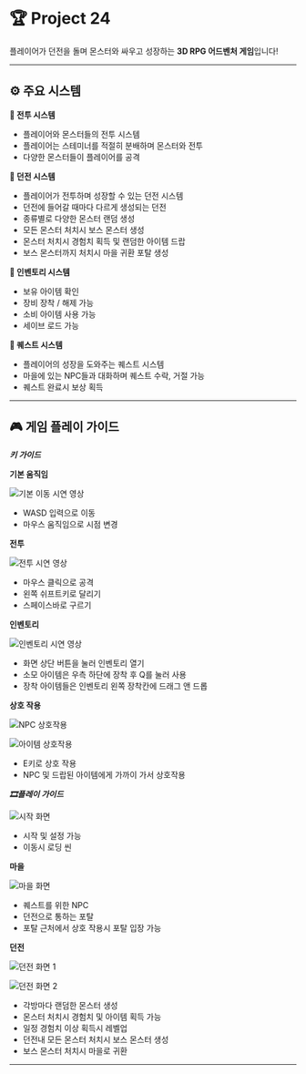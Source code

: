 # 🏆 Project 24
플레이어가 던전을 돌며 몬스터와 싸우고 성장하는 **3D RPG 어드벤처 게임**입니다!

---

## ⚙ 주요 시스템
**🏹 전투 시스템**
- 플레이어와 몬스터들의 전투 시스템
- 플레이어는 스테미너를 적절히 분배하며 몬스터와 전투
- 다양한 몬스터들이 플레이어를 공격

**🏰 던전 시스템**
- 플레이어가 전투하며 성장할 수 있는 던전 시스템
- 던전에 들어갈 때마다 다르게 생성되는 던전
- 종류별로 다양한 몬스터 랜덤 생성 
- 모든 몬스터 처치시 보스 몬스터 생성
- 몬스터 처치시 경험치 획득 및 랜덤한 아이템 드랍
- 보스 몬스터까지 처치시 마을 귀환 포탈 생성

**🎁 인벤토리 시스템**
- 보유 아이템 확인
- 장비 장착 / 해제 가능
- 소비 아이템 사용 가능
- 세이브 로드 가능

**📕 퀘스트 시스템**
- 플레이어의 성장을 도와주는 퀘스트 시스템
- 마을에 있는 NPC들과 대화하며 퀘스트 수락, 거절 가능
- 퀘스트 완료시 보상 획득

---

## 🎮 게임 플레이 가이드

***키 가이드***

**기본 움직임**

![기본 이동 시연 영상](https://github.com/user-attachments/assets/4f7dbddf-4116-43a5-847b-75910a9a852a)

- WASD 입력으로 이동
- 마우스 움직임으로 시점 변경

**전투**

![전투 시연 영상](https://github.com/user-attachments/assets/af739174-279d-48af-9cff-f74b235b66f3)


- 마우스 클릭으로 공격
- 왼쪽 쉬프트키로 달리기
- 스페이스바로 구르기 

 **인벤토리**
 
![인벤토리 시연 영상](https://github.com/user-attachments/assets/6ab2c6f9-ef8f-4463-8718-ae33ce2fdde5)

- 화면 상단 버튼을 눌러 인벤토리 열기
- 소모 아이템은 우측 하단에 장착 후 Q를 눌러 사용
- 장착 아이템들은 인벤토리 왼쪽 장착칸에 드래그 앤 드롭

**상호 작용**

![NPC 상호작용](https://github.com/user-attachments/assets/66ccbce5-4aed-46e7-9421-566772ee8489)

![아이템 상호작용](https://github.com/user-attachments/assets/97ab1441-e8dd-4cca-a438-6de4c15d2494)

- E키로 상호 작용
- NPC 및 드랍된 아이템에게 가까이 가서 상호작용

***🎞플레이 가이드***

![시작 화면](https://github.com/user-attachments/assets/383db566-5771-4ef5-a90a-b7c9e94c0fcc)

- 시작 및 설정 가능
- 이동시 로딩 씬

**마을**

![마을 화면](https://github.com/user-attachments/assets/3578bd8c-42e2-489a-8b99-f054697ca249)


- 퀘스트를 위한 NPC
- 던전으로 통하는 포탈
- 포탈 근처에서 상호 작용시 포탈 입장 가능

**던전**

![던전 화면 1](https://github.com/user-attachments/assets/84cb64eb-a126-4022-b29c-821519d3a643)


![던전 화면 2](https://github.com/user-attachments/assets/1be37e4f-28f5-4208-8756-b74cf53cd7f1)


- 각방마다 랜덤한 몬스터 생성
- 몬스터 처치시 경험치 및 아이템 획득 가능
- 일정 경험치 이상 획득시 레벨업
- 던전내 모든 몬스터 처치시 보스 몬스터 생성
- 보스 몬스터 처치시 마을로 귀환

---

